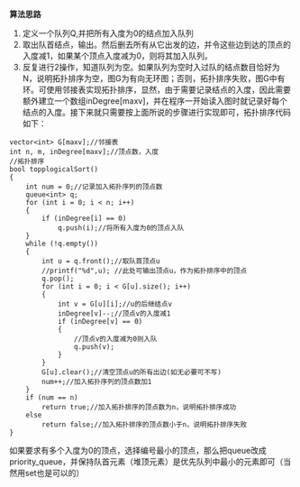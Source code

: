 **算法思路**<br>
1. 定义一个队列Q,并把所有入度为0的结点加入队列
2. 取出队首结点，输出。然后删去所有从它出发的边，并令这些边到达的顶点的入度减1，如果某个顶点入度减为0，则将其加入队列。
3. 反复进行2操作，知道队列为空。如果队列为空时入过队的结点数目恰好为N，说明拓扑排序为空，图G为有向无环图；否则，拓扑排序失败，图G中有环。可使用邻接表实现拓扑排序，显然，由于需要记录结点的入度，因此需要额外建立一个数组inDegree[maxv]，并在程序一开始读入图时就记录好每个结点的入度。接下来就只需要按上面所说的步骤进行实现即可，拓扑排序代码如下：
```
vector<int> G[maxv];//邻接表
int n, m, inDegree[maxv];//顶点数，入度
//拓扑排序
bool topplogicalSort()
{
    int num = 0;//记录加入拓扑序列的顶点数
    queue<int> q;
    for (int i = 0; i < n; i++)
    {
        if (inDegree[i] == 0)
            q.push(i);//将所有入度为0的顶点入队
    }
    while (!q.empty())
    {
        int u = q.front();//取队首顶点u
        //printf("%d",u); //此处可输出顶点u，作为拓扑排序中的顶点
        q.pop();
        for (int i = 0; i < G[u].size(); i++)
        {
            int v = G[u][i];//u的后继结点v
            inDegree[v]--;//顶点v的入度减1
            if (inDegree[v] == 0)
            {
                //顶点v的入度减为0则入队
                q.push(v);
            }
        }
        G[u].clear();//清空顶点u的所有出边(如无必要可不写)
        num++;//加入拓扑序列的顶点数加1
    }
    if (num == n)
        return true;//加入拓扑排序的顶点数为n，说明拓扑排序成功
    else
        return false;//加入拓扑排序的顶点数小于n，说明拓扑排序失败
}

```
如果要求有多个入度为0的顶点，选择编号最小的顶点，那么把queue改成priority_queue，并保持队首元素（堆顶元素）是优先队列中最小的元素即可（当然用set也是可以的）
